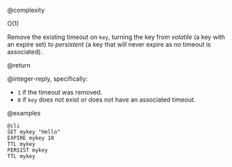 @complexity

O(1)


Remove the existing timeout on `key`, turning the key from _volatile_ (a key with an expire set) to _persistent_ (a key that will never expire as no timeout is associated).

@return

@integer-reply, specifically:

* `1` if the timeout was removed.
* `0` if `key` does not exist or does not have an associated timeout.

@examples

    @cli
    SET mykey "Hello"
    EXPIRE mykey 10
    TTL mykey
    PERSIST mykey
    TTL mykey

